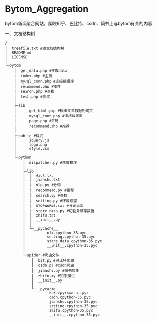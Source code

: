 # Bytom_Aggregation
bytom新闻聚合网站，爬取知乎、巴比特、csdn、简书上与bytom有关的内容

一、文档结构树

    /.
    │  treefile.txt #原文档结构树
    │  README.md
    │  LICENSE
    │  
    └─bytom
        │  get_data.php #获取data
        │  index.php #主页
        │  mysql_conn.php #连接数据库
        │  recommend.php #推荐
        │  search.php #查找
        │  test.php #测试
        │  
        ├─lib
        │      get_html.php #输出文章数据到网页
        │      mysql_conn.php #连接数据库
        │      page.php #页码
        │      recommend.php #推荐
        │      
        ├─public #样式
        │      jquery.js
        │      logo.png
        │      style.css
        │      
        └─python
            │  dispatcher.py #热度排序
            │  
            ├─lib 
            │  │  dict.txt
            │  │  jianshu.txt
            │  │  nlp.py #分词
            │  │  recommend.py #推荐
            │  │  search.py #查找
            │  │  setting.py #环境设置
            │  │  STOPWORDS.txt #分词词库
            │  │  store_data.py #切割并储存数据
            │  │  zhifu.txt
            │  │  __init__.py
            │  │  
            │  └─__pycache__
            │          nlp.cpython-35.pyc
            │          setting.cpython-35.pyc
            │          store_data.cpython-35.pyc
            │          __init__.cpython-35.pyc
            │          
            └─spider #爬虫文件
                │  bit.py #巴比特爬虫
                │  csdn.py #csdn爬虫
                │  jianshu.py #简书爬虫
                │  zhifu.py #知乎爬虫
                │  __init__.py
                │  
                └─__pycache__
                        bit.cpython-35.pyc
                        csdn.cpython-35.pyc
                        jianshu.cpython-35.pyc
                        setting.cpython-35.pyc
                        zhifu.cpython-35.pyc
                        __init__.cpython-35.pyc
